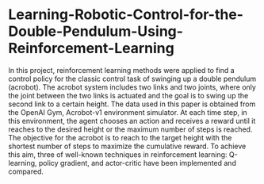 # Learning-Robotic-Control-for-the-Double-Pendulum-Using-Reinforcement-Learning

In this project, reinforcement learning methods were applied to find a control policy for the classic control task of swinging up a double pendulum (acrobot). The
acrobot system includes two links and two joints, where only the joint between the two links is actuated and the goal is to swing up the second link to a certain height. The data used in this paper is obtained from the OpenAI Gym, Acrobot-v1 environment simulator. At each time step, in this environment, the agent chooses an action and receives a reward until it reaches to the desired height or the maximum number of steps is reached. The objective for the acrobot is to reach to the target height with the shortest number of steps to maximize the cumulative reward. To achieve this aim, three of well-known techniques in reinforcement learning: Q-learning, policy gradient, and actor-critic have been implemented and compared.
